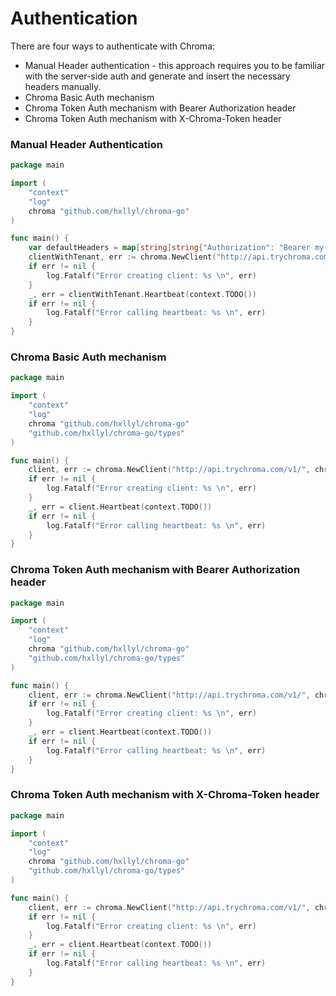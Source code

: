 # Authentication

There are four ways to authenticate with Chroma:

- Manual Header authentication - this approach requires you to be familiar with the server-side auth and generate and insert the necessary headers manually.
- Chroma Basic Auth mechanism
- Chroma Token Auth mechanism with Bearer Authorization header
- Chroma Token Auth mechanism with X-Chroma-Token header

### Manual Header Authentication

```go
package main

import (
	"context"
	"log"
	chroma "github.com/hxllyl/chroma-go"
)

func main() {
	var defaultHeaders = map[string]string{"Authorization": "Bearer my-custom-token"}
	clientWithTenant, err := chroma.NewClient("http://api.trychroma.com/v1/", chroma.WithDefaultHeaders(defaultHeaders))
	if err != nil {
		log.Fatalf("Error creating client: %s \n", err)
	}
	_, err = clientWithTenant.Heartbeat(context.TODO())
	if err != nil {
		log.Fatalf("Error calling heartbeat: %s \n", err)
	}
}
```

### Chroma Basic Auth mechanism

```go
package main

import (
    "context"
    "log"
    chroma "github.com/hxllyl/chroma-go"
	"github.com/hxllyl/chroma-go/types"
)

func main() {
    client, err := chroma.NewClient("http://api.trychroma.com/v1/", chroma.WithAuth(types.NewBasicAuthCredentialsProvider("myUser", "myPassword")))
    if err != nil {
        log.Fatalf("Error creating client: %s \n", err)
    }
    _, err = client.Heartbeat(context.TODO())
    if err != nil {
        log.Fatalf("Error calling heartbeat: %s \n", err)
    }
}
```

### Chroma Token Auth mechanism with Bearer Authorization header

```go
package main

import (
    "context"
    "log"
    chroma "github.com/hxllyl/chroma-go"
    "github.com/hxllyl/chroma-go/types"
)

func main() {
    client, err := chroma.NewClient("http://api.trychroma.com/v1/", chroma.WithAuth(types.NewTokenAuthCredentialsProvider("my-auth-token", types.AuthorizationTokenHeader)))
    if err != nil {
        log.Fatalf("Error creating client: %s \n", err)
    }
    _, err = client.Heartbeat(context.TODO())
    if err != nil {
        log.Fatalf("Error calling heartbeat: %s \n", err)
    }
}
```

### Chroma Token Auth mechanism with X-Chroma-Token header

```go
package main

import (
    "context"
    "log"
    chroma "github.com/hxllyl/chroma-go"
    "github.com/hxllyl/chroma-go/types"
)

func main() {
    client, err := chroma.NewClient("http://api.trychroma.com/v1/", chroma.WithAuth(types.NewTokenAuthCredentialsProvider("my-auth-token", types.XChromaTokenHeader)))
    if err != nil {
        log.Fatalf("Error creating client: %s \n", err)
    }
    _, err = client.Heartbeat(context.TODO())
    if err != nil {
        log.Fatalf("Error calling heartbeat: %s \n", err)
    }
}
```

